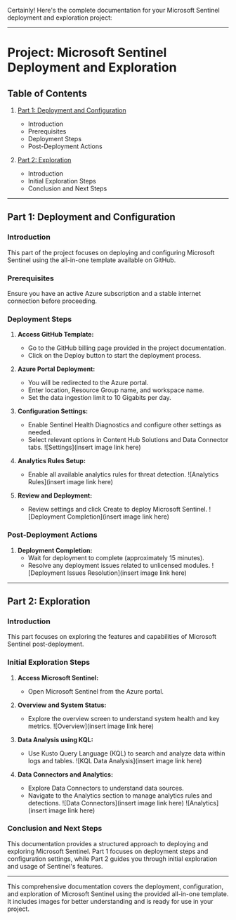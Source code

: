Certainly! Here's the complete documentation for your Microsoft Sentinel deployment and exploration project:

---

# Project: Microsoft Sentinel Deployment and Exploration

## Table of Contents

1. [Part 1: Deployment and Configuration](#part-1-deployment-and-configuration)
   - Introduction
   - Prerequisites
   - Deployment Steps
   - Post-Deployment Actions

2. [Part 2: Exploration](#part-2-exploration)
   - Introduction
   - Initial Exploration Steps
   - Conclusion and Next Steps

---

## Part 1: Deployment and Configuration

### Introduction

This part of the project focuses on deploying and configuring Microsoft Sentinel using the all-in-one template available on GitHub.

### Prerequisites

Ensure you have an active Azure subscription and a stable internet connection before proceeding.

### Deployment Steps

1. **Access GitHub Template:**
   - Go to the GitHub billing page provided in the project documentation.
   - Click on the Deploy button to start the deployment process.

2. **Azure Portal Deployment:**
   - You will be redirected to the Azure portal.
   - Enter location, Resource Group name, and workspace name.
   - Set the data ingestion limit to 10 Gigabits per day.

3. **Configuration Settings:**
   - Enable Sentinel Health Diagnostics and configure other settings as needed.
   - Select relevant options in Content Hub Solutions and Data Connector tabs.
   ![Settings](insert image link here)

4. **Analytics Rules Setup:**
   - Enable all available analytics rules for threat detection.
   ![Analytics Rules](insert image link here)

5. **Review and Deployment:**
   - Review settings and click Create to deploy Microsoft Sentinel.
   ![Deployment Completion](insert image link here)

### Post-Deployment Actions

1. **Deployment Completion:**
   - Wait for deployment to complete (approximately 15 minutes).
   - Resolve any deployment issues related to unlicensed modules.
   ![Deployment Issues Resolution](insert image link here)

---

## Part 2: Exploration

### Introduction

This part focuses on exploring the features and capabilities of Microsoft Sentinel post-deployment.

### Initial Exploration Steps

1. **Access Microsoft Sentinel:**
   - Open Microsoft Sentinel from the Azure portal.

2. **Overview and System Status:**
   - Explore the overview screen to understand system health and key metrics.
   ![Overview](insert image link here)

3. **Data Analysis using KQL:**
   - Use Kusto Query Language (KQL) to search and analyze data within logs and tables.
   ![KQL Data Analysis](insert image link here)

4. **Data Connectors and Analytics:**
   - Explore Data Connectors to understand data sources.
   - Navigate to the Analytics section to manage analytics rules and detections.
   ![Data Connectors](insert image link here)
   ![Analytics](insert image link here)

### Conclusion and Next Steps

This documentation provides a structured approach to deploying and exploring Microsoft Sentinel. Part 1 focuses on deployment steps and configuration settings, while Part 2 guides you through initial exploration and usage of Sentinel's features.

---

This comprehensive documentation covers the deployment, configuration, and exploration of Microsoft Sentinel using the provided all-in-one template. It includes images for better understanding and is ready for use in your project.